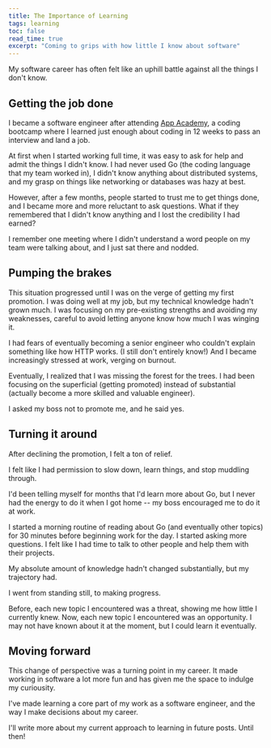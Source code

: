 ```yaml
---
title: The Importance of Learning
tags: learning
toc: false
read_time: true
excerpt: "Coming to grips with how little I know about software"
---
```


My software career has often felt like an uphill battle against all the things I don't know.

## Getting the job done
I became a software engineer after attending [App Academy](https://www.appacademy.io/), a coding bootcamp where I learned just enough about coding in 12 weeks to pass an interview and land a job.

At first when I started working full time, it was easy to ask for help and admit the things I didn't know. I had never used Go (the coding language that my team worked in), I didn't know anything about distributed systems, and my grasp on things like networking or databases was hazy at best.

However, after a few months, people started to trust me to get things done, and I became more and more reluctant to ask questions. What if they remembered that I didn't know anything and I lost the credibility I had earned?

I remember one meeting where I didn't understand a word people on my team were talking about, and I just sat there and nodded.

## Pumping the brakes
This situation progressed until I was on the verge of getting my first promotion. I was doing well at my job, but my technical knowledge hadn't grown much. I was focusing on my pre-existing strengths and avoiding my weaknesses, careful to avoid letting anyone know how much I was winging it.

I had fears of eventually becoming a senior engineer who couldn't explain something like how HTTP works. (I still don't entirely know!) And I became increasingly stressed at work, verging on burnout.

Eventually, I realized that I was missing the forest for the trees. I had been focusing on the superficial (getting promoted) instead of substantial (actually become a more skilled and valuable engineer).

I asked my boss not to promote me, and he said yes.

## Turning it around
After declining the promotion, I felt a ton of relief.

I felt like I had permission to slow down, learn things, and stop muddling through.

I'd been telling myself for months that I'd learn more about Go, but I never had the energy to do it when I got home -- my boss encouraged me to do it at work.

I started a morning routine of reading about Go (and eventually other topics) for 30 minutes before beginning work for the day. I started asking more questions. I felt like I had time to talk to other people and help them with their projects.

My absolute amount of knowledge hadn't changed substantially, but my trajectory had.

I went from standing still, to making progress.

Before, each new topic I encountered was a threat, showing me how little I currently knew. Now, each new topic I encountered was an opportunity. I may not have known about it at the moment, but I could learn it eventually.

## Moving forward
This change of perspective was a turning point in my career. It made working in software a lot more fun and has given me the space to indulge my curiousity.

I've made learning a core part of my work as a software engineer, and the way I make decisions about my career.

I'll write more about my current approach to learning in future posts. Until then!

